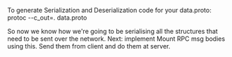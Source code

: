 To generate Serialization and Deserialization code for your data.proto:
    protoc --c_out=. data.proto



So now we know how we're going to be serialising all the structures that need to be sent over the network.
Next: implement Mount RPC msg bodies using this. Send them from client and do them at server.